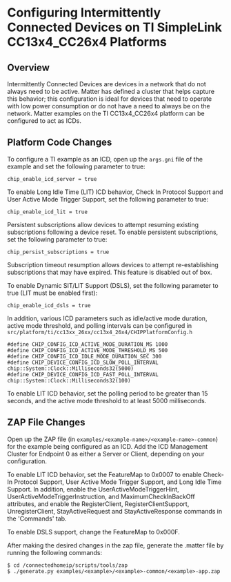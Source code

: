 # Configuring Intermittently Connected Devices on TI SimpleLink CC13x4_CC26x4 Platforms

## Overview

Intermittently Connected Devices are devices in a network that do not always
need to be active. Matter has defined a cluster that helps capture this
behavior; this configuration is ideal for devices that need to operate with low
power consumption or do not have a need to always be on the network. Matter
examples on the TI CC13x4_CC26x4 platform can be configured to act as ICDs.

## Platform Code Changes

To configure a TI example as an ICD, open up the `args.gni` file of the example
and set the following parameter to true:

```
chip_enable_icd_server = true
```

To enable Long Idle Time (LIT) ICD behavior, Check In Protocol Support and User Active Mode
Trigger Support, set the following parameter to true:

```
chip_enable_icd_lit = true
```

Persistent subscriptions allow devices to attempt resuming existing
subscriptions following a device reset. To enable persistent subscriptions, set
the following parameter to true:

```
chip_persist_subscriptions = true
```

Subscription timeout resumption allows devices to attempt re-establishing
subscriptions that may have expired. This feature is disabled out of box.

To enable Dynamic SIT/LIT Support (DSLS), set the following parameter to true
(LIT must be enabled first):

```
chip_enable_icd_dsls = true
```

In addition, various ICD parameters such as idle/active mode duration, active
mode threshold, and polling intervals can be configured in
`src/platform/ti/cc13xx_26xx/cc13x4_26x4/CHIPPlatformConfig.h`

```
#define CHIP_CONFIG_ICD_ACTIVE_MODE_DURATION_MS 1000
#define CHIP_CONFIG_ICD_ACTIVE_MODE_THRESHOLD_MS 500
#define CHIP_CONFIG_ICD_IDLE_MODE_DURATION_SEC 300
#define CHIP_DEVICE_CONFIG_ICD_SLOW_POLL_INTERVAL chip::System::Clock::Milliseconds32(5000)
#define CHIP_DEVICE_CONFIG_ICD_FAST_POLL_INTERVAL chip::System::Clock::Milliseconds32(100)
```

To enable LIT ICD behavior, set the polling period to be greater than 15
seconds, and the active mode threshold to at least 5000 milliseconds.

## ZAP File Changes

Open up the ZAP file (in `examples/<example-name>/<example-name>-common`) for
the example being configured as an ICD. Add the ICD Management Cluster for
Endpoint 0 as either a Server or Client, depending on your configuration.

To enable LIT ICD behavior, set the FeatureMap to 0x0007 to enable Check-In
Protocol Support, User Active Mode Trigger Support, and Long Idle Time Support.
In addition, enable the UserActiveModeTriggerHint,
UserActiveModeTriggerInstruction, and MaximumCheckInBackOff attributes, and
enable the RegisterClient, RegisterClientSupport, UnregisterClient, 
StayActiveRequest and StayActiveResponse commands in the 'Commands' tab.

To enable DSLS support, change the FeatureMap to 0x000F.

After making the desired changes in the zap file, generate the .matter file by
running the following commands:

```
$ cd /connectedhomeip/scripts/tools/zap
$ ./generate.py examples/<example>/<example>-common/<example>-app.zap

```

